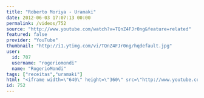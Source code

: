 ```yaml
---
title: "Roberto Moriya - Uramaki"
date: 2012-06-03 17:07:13 00:00
permalink: /videos/752
source: "http://www.youtube.com/watch?v=TQnZ4FJr0ng&feature=related"
featured: false
provider: "YouTube"
thumbnail: "http://i1.ytimg.com/vi/TQnZ4FJr0ng/hqdefault.jpg"
user:
  id: 707
  username: "rogeriomondi"
  name: "RogerioMondi"
tags: ["receitas","uramaki"]
html: "<iframe width=\"640\" height=\"360\" src=\"http://www.youtube.com/embed/TQnZ4FJr0ng?wmode=transparent&fs=1&feature=oembed\" frameborder=\"0\" allowfullscreen></iframe>"
id: 752
---
```


